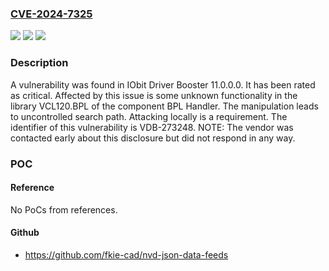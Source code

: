 ### [CVE-2024-7325](https://cve.mitre.org/cgi-bin/cvename.cgi?name=CVE-2024-7325)
![](https://img.shields.io/static/v1?label=Product&message=Driver%20Booster&color=blue)
![](https://img.shields.io/static/v1?label=Version&message=%3D%2011.0.0.0%20&color=brighgreen)
![](https://img.shields.io/static/v1?label=Vulnerability&message=CWE-427%20Uncontrolled%20Search%20Path&color=brighgreen)

### Description

A vulnerability was found in IObit Driver Booster 11.0.0.0. It has been rated as critical. Affected by this issue is some unknown functionality in the library VCL120.BPL of the component BPL Handler. The manipulation leads to uncontrolled search path. Attacking locally is a requirement. The identifier of this vulnerability is VDB-273248. NOTE: The vendor was contacted early about this disclosure but did not respond in any way.

### POC

#### Reference
No PoCs from references.

#### Github
- https://github.com/fkie-cad/nvd-json-data-feeds

